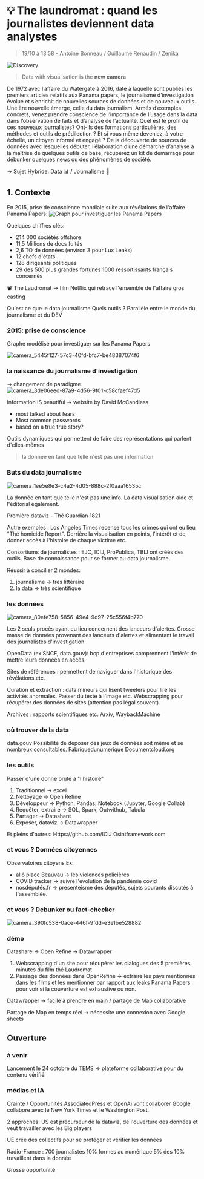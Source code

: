 #  :bulb: The laundromat : quand les journalistes deviennent data analystes
> 19/10 à 13:58 - Antoine Bonneau / Guillaume Renaudin / Zenika

![Discovery](https://img.shields.io/badge/Discovery-blue)

> Data with visualisation is the **new camera**

De 1972 avec l’affaire du Watergate à 2016, date à laquelle sont publiés les premiers articles relatifs aux Panama papers, le journalisme d’investigation évolue et s’enrichit de nouvelles sources de données et de nouveaux outils. 
Une ère nouvelle émerge, celle du data journalism. Armés d’exemples concrets, venez prendre conscience de l’importance de l’usage dans la data dans l’observation de faits et d’analyse de l’actualité. 
Quel est le profil de ces nouveaux journalistes? Ont-ils des formations particulières, des méthodes et outils de prédilection ? Et si vous même deveniez, à votre échelle, un citoyen informé et engagé ? 
De la découverte de sources de données avec lesquelles débuter, l’élaboration d’une démarche d’analyse à la maîtrise de quelques outils de base, récupérez un kit de démarrage pour débunker quelques news ou des phénomènes de société.

 &rarr; Sujet Hybride: Data 📊 / Journalisme 📰
 
## 1. Contexte
En 2015, prise de conscience mondiale suite aux révélations de l'affaire Panama Papers:
![Graph pour investiguer les Panama Papers](https://www.datanami.com/wp-content/uploads/2016/04/Panama_4.png)

Quelques chiffres clés:
- 214 000 sociétés offshore
- 11,5 Millions de docs fuités
- 2,6 TO de données (environ 3 pour Lux Leaks)
- 12 chefs d'états
- 128 dirigeants politiques
- 29 des 500 plus grandes fortunes
   1000 ressortissants français concernés

📽️ The Laudromat &rarr; film Netflix qui retrace l'ensemble de l'affaire gros casting

Qu'est ce que le data journalisme
Quels outils ?
Parallèle entre le monde du journalisme et du DEV

### 2015: prise de conscience
Graphe modélisé pour investiguer sur les Panama Papers






![camera_5445f127-57c3-40fd-bfc7-be48387074f6](/camera_5445f127-57c3-40fd-bfc7-be48387074f6.jpg)

### la naissance du journalisme d'investigation
-> changement de paradigme
![camera_3de06eed-87a9-4d56-9f01-c58cfaef47d5](/camera_3de06eed-87a9-4d56-9f01-c58cfaef47d5.jpg)

Information IS beautiful -> website by David McCandless
- most talked about fears
- Most common passwords
- based on a true true story?

Outils dynamiques qui permettent de faire des représentations qui parlent d'elles-mêmes

> la donnée en tant que telle n'est pas une information

### Buts du data journalisme
![camera_1ee5e8e3-c4a2-4d05-888c-2f0aaa16535c](/camera_1ee5e8e3-c4a2-4d05-888c-2f0aaa16535c.jpg)

La donnée en tant que telle n'est pas une info.
La data visualisation aide et l'éditorial également.

Première dataviz - Thé Guardian 1821

Autre exemples : Los Angeles Times recense tous les crimes qui ont eu lieu "Thé homicide Report". Derrière la visualisation en points, l'intérêt et de donner accès à l'histoire de chaque victime etc.

Consortiums de journalistes : EJC, ICIJ, ProPublica, TBIJ ont créés des outils. Base de connaissance pour se former au data journalisme.

Réussir à concilier 2 mondes:
1) journalisme -> très littéraire
2) la data -> très scientifique

### les données

![camera_80efe758-5856-49e4-9d97-25c556f4b770](/camera_80efe758-5856-49e4-9d97-25c556f4b770.jpg)

Les 2 seuls procès ayant eu lieu concernent des lanceurs d'alertes. Grosse masse de données provenant des lanceurs d'alertes et alimentant le travail des journalistes d'investigation

OpenData (ex SNCF, data.gouv): bcp d'entreprises comprennent l'intérêt de mettre leurs données en accès.

Sites de références : permettent de naviguer dans l'historique des révélations etc.

Curation et extraction : data mineurs qui lisent tweeters pour lire les activités anormales. Passer du texte à l'image etc.
Webscrapping pour récupérer des données de sites (attention pas légal souvent)

Archives : rapports scientifiques etc. Arxiv, WaybackMachine

### où trouver de la data
data.gouv
Possibilité de déposer des jeux de données soit même et se nombreux consultables.
Fabriquedunumerique
Documentcloud.org

### les outils
Passer d'une donne brute à "l'histoire"

1. Traditionnel -> excel
2. Nettoyage -> Open Refine
3. Développeur -> Python, Pandas, Notebook (Jupyter, Google Collab)
4. Requêter, extraire -> SQL, Spark, Outwithub, Tabula
5. Partager -> Datashare
6. Exposer, dataviz -> Datawrapper

Et pleins d'autres:
Https://github.com/ICIJ
Osintframework.com

### et vous ? Données citoyennes
Observatoires citoyens
Ex:
- allô place Beauvau -> les violences policières 
- COVID tracker -> suivre l'évolution de la pandémie covid
- nosdéputés.fr -> presenteisme des députés, sujets courants discutés à l'assemblée.

### et vous ? Debunker ou fact-checker
![camera_390fc538-0ace-446f-9fdd-e3e1be528882](/camera_390fc538-0ace-446f-9fdd-e3e1be528882.jpg)

### démo
Datashare -> Open Refine -> Datawrapper

1. Webscrapping d'un site pour récupérer les dialogues des 5 premières minutes du film thé Laudromat
2. Passage des données dans OpenRefine -> extraire les pays mentionnés dans les films et les mentionner par rapport aux leaks Panama Papers pour voir si la couverture est exhaustive ou non.

Datawrapper -> facile à prendre en main / partage de Map collaborative

Partage de Map en temps réel -> nécessite une connexion avec Google sheets

## Ouverture
### à venir
Lancement le 24 octobre du TEMS -> plateforme collaborative pour du contenu vérifié

### médias et IA
Crainte / Opportunités
AssociatedPress et OpenAi vont collaborer
Google collabore avec le New York Times et le Washington Post.

2 approches:
US est précurseur de la dataviz, de l'ouverture des données et veut travailler avec les Big players

UE crée des collectifs pour se protéger et vérifier les données 

Radio-France : 700 journalistes
10% formes au numérique
5% des 10% travaillent dans la donnée

Grosse opportunité 
